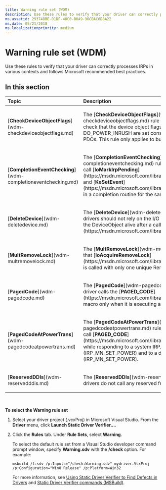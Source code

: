 ```yaml
---
title: Warning rule set (WDM)
description: Use these rules to verify that your driver can correctly processes IRPs in various contexts and follows Microsoft recommended best practices.
ms.assetid: 29374BBE-D1DF-48C0-80A9-96CBAC6D8A22
ms.date: 05/21/2018
ms.localizationpriority: medium
---
```


# Warning rule set (WDM)


Use these rules to verify that your driver can correctly processes IRPs in various contexts and follows Microsoft recommended best practices.

## In this section


<table>
<colgroup>
<col width="50%" />
<col width="50%" />
</colgroup>
<thead>
<tr class="header">
<th align="left">Topic</th>
<th align="left">Description</th>
</tr>
</thead>
<tbody>
<tr class="odd">
<td align="left"><p>[<strong>CheckDeviceObjectFlags</strong>](wdm-checkdeviceobjectflags.md)</p></td>
<td align="left"><p>The [<strong>CheckDeviceObjectFlags</strong>](wdm-checkdeviceobjectflags.md) rule specifies that a bus driver must check that the device object flags for DO_POWER_PAGABLE and DO_POWER_INRUSH are set consistently for the FDO and the child PDOs. This rule only applies to bus drivers.</p></td>
</tr>
<tr class="even">
<td align="left"><p>[<strong>CompletionEventChecking</strong>](wdm-completioneventchecking.md)</p></td>
<td align="left"><p>The [<strong>CompletionEventChecking</strong>](wdm-completioneventchecking.md) rule specifies that a driver does not call [<strong>IoMarkIrpPending</strong>](https://msdn.microsoft.com/library/windows/hardware/ff549422) and [<strong>KeSetEvent</strong>](https://msdn.microsoft.com/library/windows/hardware/ff553253) in a completion routine for the same IRP.</p></td>
</tr>
<tr class="odd">
<td align="left"><p>[<strong>DeleteDevice</strong>](wdm-deletedevice.md)</p></td>
<td align="left"><p>The [<strong>DeleteDevice</strong>](wdm-deletedevice.md) rule specifies that drivers should not rely on the I/O Manager or PnP Manager to keep the DeviceObject alive after a call to [<strong>IoDeleteDevice</strong>](https://msdn.microsoft.com/library/windows/hardware/ff549083).</p></td>
</tr>
<tr class="even">
<td align="left"><p>[<strong>MultRemoveLock</strong>](wdm-multremovelock.md)</p></td>
<td align="left"><p>The [<strong>MultRemoveLock</strong>](wdm-multremovelock.md) rule verifies that [<strong>IoAcquireRemoveLock</strong>](https://msdn.microsoft.com/library/windows/hardware/ff548204) is called with only one unique Remove Lock. This is a warning rule.</p></td>
</tr>
<tr class="odd">
<td align="left"><p>[<strong>PagedCode</strong>](wdm-pagedcode.md)</p></td>
<td align="left"><p>The [<strong>PagedCode</strong>](wdm-pagedcode.md) rule specifies that the driver calls the [<strong>PAGED_CODE</strong>](https://msdn.microsoft.com/library/windows/hardware/ff558773) macro only when it is executing at <strong>IRQL &lt;= APC_LEVEL</strong>.</p></td>
</tr>
<tr class="even">
<td align="left"><p>[<strong>PagedCodeAtPowerTrans</strong>](wdm-pagedcodeatpowertrans.md)</p></td>
<td align="left"><p>The [<strong>PagedCodeAtPowerTrans</strong>](wdm-pagedcodeatpowertrans.md) rule specifies that a driver should not call [<strong>PAGED_CODE</strong>](https://msdn.microsoft.com/library/windows/hardware/ff558773) while responding to a system IRP_MJ_POWER Irp (IRP_MN_SET_POWER) and to a device IRP_MJ_POWER Irp (IRP_MN_SET_POWER).</p></td>
</tr>
<tr class="odd">
<td align="left"><p>[<strong>ReservedDDIs</strong>](wdm-reservedddis.md)</p></td>
<td align="left"><p>The [<strong>ReservedDDIs</strong>](wdm-reservedddis.md) rule verifies that drivers do not call any reserved functions.</p></td>
</tr>
</tbody>
</table>

 

**To select the Warning rule set**

1.  Select your driver project (.vcxProj) in Microsoft Visual Studio. From the **Driver** menu, click **Launch Static Driver Verifier…**.

2.  Click the **Rules** tab. Under **Rule Sets**, select **Warning**.

    To select the default rule set from a Visual Studio developer command prompt window, specify **Warning.sdv** with the **/check** option. For example:

    ```
    msbuild /t:sdv /p:Inputs="/check:Warning.sdv" mydriver.VcxProj /p:Configuration="Win8 Release" /p:Platform=Win32
    ```

    For more information, see [Using Static Driver Verifier to Find Defects in Drivers](https://msdn.microsoft.com/library/windows/hardware/hh454281) and [Static Driver Verifier commands (MSBuild)](https://msdn.microsoft.com/library/windows/hardware/hh466459).

 

 





